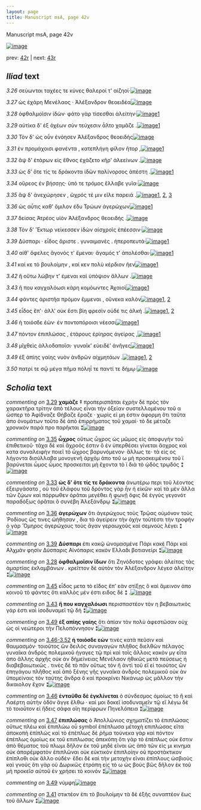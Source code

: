 ```yaml
---
layout: page
title: Manuscript msA, page 42v
---
```


Manuscript msA, page 42v

[![image](http://www.homermultitext.org/iipsrv?OBJ=IIP,1.0&FIF=/project/homer/pyramidal/deepzoom/hmt/vaimg/2017a/VA042VN_0544.tif&WID=100&CVT=JPEG)](http://www.homermultitext.org/ict2/?urn=urn:cite2:hmt:vaimg.2017a:VA042VN_0544)

prev:  [42r](../42r) | next:  [43r](../43r)

## *Iliad* text

*3.26* <a id="3.26"/> σεύωνται ταχέες τε κύνες θαλεροί τ' αἰζηοί·[![image](http://www.homermultitext.org/iipsrv?OBJ=IIP,1.0&FIF=/project/homer/pyramidal/deepzoom/hmt/vaimg/2017a/VA042VN_0544.tif&RGN=0.481,0.2404,0.364,0.0255&WID=1000&CVT=JPEG)](http://www.homermultitext.org/ict2/?urn=urn:cite2:hmt:vaimg.2017a:VA042VN_0544@0.481,0.2404,0.364,0.0255)

*3.27* <a id="3.27"/> ὡς ἐχάρη Μενέλαος · Ἀλέξανδρον θεοειδέα[![image](http://www.homermultitext.org/iipsrv?OBJ=IIP,1.0&FIF=/project/homer/pyramidal/deepzoom/hmt/vaimg/2017a/VA042VN_0544.tif&RGN=0.481,0.2615,0.353,0.0255&WID=1000&CVT=JPEG)](http://www.homermultitext.org/ict2/?urn=urn:cite2:hmt:vaimg.2017a:VA042VN_0544@0.481,0.2615,0.353,0.0255)

*3.28* <a id="3.28"/> ὀφθαλμοῖσιν ἰδὼν· φάτο γὰρ τίσεσθαι ἀλείτην·[![image](http://www.homermultitext.org/iipsrv?OBJ=IIP,1.0&FIF=/project/homer/pyramidal/deepzoom/hmt/vaimg/2017a/VA042VN_0544.tif&RGN=0.481,0.2795,0.379,0.0301&WID=1000&CVT=JPEG)](http://www.homermultitext.org/ict2/?urn=urn:cite2:hmt:vaimg.2017a:VA042VN_0544@0.481,0.2795,0.379,0.0301)[1](#msA_3.58)

*3.29* <a id="3.29"/> αὐτίκα δ' ἐξ ὀχέων σὺν τεύχεσιν ἆλτο χαμᾶζε .[![image](http://www.homermultitext.org/iipsrv?OBJ=IIP,1.0&FIF=/project/homer/pyramidal/deepzoom/hmt/vaimg/2017a/VA042VN_0544.tif&RGN=0.48,0.2968,0.379,0.0308&WID=1000&CVT=JPEG)](http://www.homermultitext.org/ict2/?urn=urn:cite2:hmt:vaimg.2017a:VA042VN_0544@0.48,0.2968,0.379,0.0308)[1](#msA_3.60)

*3.30* <a id="3.30"/> Τὸν δ' ὡς οὖν ἐνόησεν Ἀλέξανδρος θεοειδὴς[![image](http://www.homermultitext.org/iipsrv?OBJ=IIP,1.0&FIF=/project/homer/pyramidal/deepzoom/hmt/vaimg/2017a/VA042VN_0544.tif&RGN=0.481,0.3156,0.361,0.0255&WID=1000&CVT=JPEG)](http://www.homermultitext.org/ict2/?urn=urn:cite2:hmt:vaimg.2017a:VA042VN_0544@0.481,0.3156,0.361,0.0255)

*3.31* <a id="3.31"/> ἐν προμάχοισι φανέντα , κατεπλήγη φίλον ῆτορ ,[![image](http://www.homermultitext.org/iipsrv?OBJ=IIP,1.0&FIF=/project/homer/pyramidal/deepzoom/hmt/vaimg/2017a/VA042VN_0544.tif&RGN=0.482,0.3373,0.376,0.0255&WID=1000&CVT=JPEG)](http://www.homermultitext.org/ict2/?urn=urn:cite2:hmt:vaimg.2017a:VA042VN_0544@0.482,0.3373,0.376,0.0255)[1](#msA_3.62)

*3.32* <a id="3.32"/> ἂψ δ' ἑτάρων εἰς ἔθνος ἐχάζετο κῆρ' ἀλεείνων .[![image](http://www.homermultitext.org/iipsrv?OBJ=IIP,1.0&FIF=/project/homer/pyramidal/deepzoom/hmt/vaimg/2017a/VA042VN_0544.tif&RGN=0.484,0.3554,0.382,0.0255&WID=1000&CVT=JPEG)](http://www.homermultitext.org/ict2/?urn=urn:cite2:hmt:vaimg.2017a:VA042VN_0544@0.484,0.3554,0.382,0.0255)

*3.33* <a id="3.33"/> ὡς δ' ὅτε τίς τε δράκοντα ἰδὼν παλίνορσος ἀπέστη .[![image](http://www.homermultitext.org/iipsrv?OBJ=IIP,1.0&FIF=/project/homer/pyramidal/deepzoom/hmt/vaimg/2017a/VA042VN_0544.tif&RGN=0.484,0.3734,0.403,0.0255&WID=1000&CVT=JPEG)](http://www.homermultitext.org/ict2/?urn=urn:cite2:hmt:vaimg.2017a:VA042VN_0544@0.484,0.3734,0.403,0.0255)[1](#msA_3.65)

*3.34* <a id="3.34"/> οὔρεος ἐν βήσσῃς· ὑπό τε τρόμος ἔλλαβε γυῖα·[![image](http://www.homermultitext.org/iipsrv?OBJ=IIP,1.0&FIF=/project/homer/pyramidal/deepzoom/hmt/vaimg/2017a/VA042VN_0544.tif&RGN=0.483,0.3937,0.396,0.0255&WID=1000&CVT=JPEG)](http://www.homermultitext.org/ict2/?urn=urn:cite2:hmt:vaimg.2017a:VA042VN_0544@0.483,0.3937,0.396,0.0255)

*3.35* <a id="3.35"/> ἂψ δ' ἀνεχώρησεν , ῶχρός τέ μιν εῖλε παρειά .[![image](http://www.homermultitext.org/iipsrv?OBJ=IIP,1.0&FIF=/project/homer/pyramidal/deepzoom/hmt/vaimg/2017a/VA042VN_0544.tif&RGN=0.484,0.4132,0.377,0.027&WID=1000&CVT=JPEG)](http://www.homermultitext.org/ict2/?urn=urn:cite2:hmt:vaimg.2017a:VA042VN_0544@0.484,0.4132,0.377,0.027)[1](#msAint_3.72), [2](#msA_3.68), [3](#msA_3.70)

*3.36* <a id="3.36"/> ὡς αὖτις καθ' ὅμιλον έδυ Τρώων ἀγερώχων[![image](http://www.homermultitext.org/iipsrv?OBJ=IIP,1.0&FIF=/project/homer/pyramidal/deepzoom/hmt/vaimg/2017a/VA042VN_0544.tif&RGN=0.485,0.4298,0.377,0.027&WID=1000&CVT=JPEG)](http://www.homermultitext.org/ict2/?urn=urn:cite2:hmt:vaimg.2017a:VA042VN_0544@0.485,0.4298,0.377,0.027)[1](#msA_3.74)

*3.37* <a id="3.37"/> δείσας Ἀτρέος υἱὸν Ἀλέξανδρος θεοειδής .[![image](http://www.homermultitext.org/iipsrv?OBJ=IIP,1.0&FIF=/project/homer/pyramidal/deepzoom/hmt/vaimg/2017a/VA042VN_0544.tif&RGN=0.486,0.45,0.364,0.027&WID=1000&CVT=JPEG)](http://www.homermultitext.org/ict2/?urn=urn:cite2:hmt:vaimg.2017a:VA042VN_0544@0.486,0.45,0.364,0.027)

*3.38* <a id="3.38"/> Τὸν δ' Ἕκτωρ νείκεσσεν ἰδὼν αἰσχροῖς ἐπέεσσιν·[![image](http://www.homermultitext.org/iipsrv?OBJ=IIP,1.0&FIF=/project/homer/pyramidal/deepzoom/hmt/vaimg/2017a/VA042VN_0544.tif&RGN=0.483,0.4688,0.399,0.027&WID=1000&CVT=JPEG)](http://www.homermultitext.org/ict2/?urn=urn:cite2:hmt:vaimg.2017a:VA042VN_0544@0.483,0.4688,0.399,0.027)

*3.39* <a id="3.39"/> Δύσπαρι · εἶδος ἄριστε . γυναιμανὲς . ἠπεροπευτά·[![image](http://www.homermultitext.org/iipsrv?OBJ=IIP,1.0&FIF=/project/homer/pyramidal/deepzoom/hmt/vaimg/2017a/VA042VN_0544.tif&RGN=0.482,0.4838,0.414,0.027&WID=1000&CVT=JPEG)](http://www.homermultitext.org/ict2/?urn=urn:cite2:hmt:vaimg.2017a:VA042VN_0544@0.482,0.4838,0.414,0.027)[1](#msA_3.78)

*3.40* <a id="3.40"/> αίθ' ὄφελες ἄγονός τ' ἔμεναι· ἄγαμός τ' ἀπολέσθαι·[![image](http://www.homermultitext.org/iipsrv?OBJ=IIP,1.0&FIF=/project/homer/pyramidal/deepzoom/hmt/vaimg/2017a/VA042VN_0544.tif&RGN=0.488,0.5034,0.4,0.027&WID=1000&CVT=JPEG)](http://www.homermultitext.org/ict2/?urn=urn:cite2:hmt:vaimg.2017a:VA042VN_0544@0.488,0.5034,0.4,0.027)[1](#msA_3.82)

*3.41* <a id="3.41"/> καί κε τὸ βουλοίμην , καί κεν πολὺ κέρδιον ῆεν[![image](http://www.homermultitext.org/iipsrv?OBJ=IIP,1.0&FIF=/project/homer/pyramidal/deepzoom/hmt/vaimg/2017a/VA042VN_0544.tif&RGN=0.489,0.5199,0.407,0.027&WID=1000&CVT=JPEG)](http://www.homermultitext.org/ict2/?urn=urn:cite2:hmt:vaimg.2017a:VA042VN_0544@0.489,0.5199,0.407,0.027)[1](#msAim_3.683)

*3.42* <a id="3.42"/> ἢ οὕτω λώβην τ' έμεναι καὶ ὑπόψιον ἄλλων .[![image](http://www.homermultitext.org/iipsrv?OBJ=IIP,1.0&FIF=/project/homer/pyramidal/deepzoom/hmt/vaimg/2017a/VA042VN_0544.tif&RGN=0.49,0.5402,0.374,0.027&WID=1000&CVT=JPEG)](http://www.homermultitext.org/ict2/?urn=urn:cite2:hmt:vaimg.2017a:VA042VN_0544@0.49,0.5402,0.374,0.027)

*3.43* <a id="3.43"/> ῆ που καγχαλόωσι κάρη κομόωντες Ἀχαιοὶ[![image](http://www.homermultitext.org/iipsrv?OBJ=IIP,1.0&FIF=/project/homer/pyramidal/deepzoom/hmt/vaimg/2017a/VA042VN_0544.tif&RGN=0.492,0.5552,0.379,0.027&WID=1000&CVT=JPEG)](http://www.homermultitext.org/ict2/?urn=urn:cite2:hmt:vaimg.2017a:VA042VN_0544@0.492,0.5552,0.379,0.027)[1](#msA_3.88)

*3.44* <a id="3.44"/> φάντες ἀριστῆα πρόμον ἔμμεναι , οὕνεκα καλὸν[![image](http://www.homermultitext.org/iipsrv?OBJ=IIP,1.0&FIF=/project/homer/pyramidal/deepzoom/hmt/vaimg/2017a/VA042VN_0544.tif&RGN=0.492,0.5755,0.388,0.027&WID=1000&CVT=JPEG)](http://www.homermultitext.org/ict2/?urn=urn:cite2:hmt:vaimg.2017a:VA042VN_0544@0.492,0.5755,0.388,0.027)[1](#msA_3.92), [2](#msA_3.91)

*3.45* <a id="3.45"/> εἶδος ἔπ'· ἀλλ' οὐκ ἔστι βίη φρεσὶν οὐδέ τις ἀλκή .[![image](http://www.homermultitext.org/iipsrv?OBJ=IIP,1.0&FIF=/project/homer/pyramidal/deepzoom/hmt/vaimg/2017a/VA042VN_0544.tif&RGN=0.492,0.595,0.393,0.027&WID=1000&CVT=JPEG)](http://www.homermultitext.org/ict2/?urn=urn:cite2:hmt:vaimg.2017a:VA042VN_0544@0.492,0.595,0.393,0.027)[1](#msA_3.675), [2](#msA_3.93)

*3.46* <a id="3.46"/> ὴ τοιόσδε ἐὼν· ἐν ποντοπόροισι νέεσσι[![image](http://www.homermultitext.org/iipsrv?OBJ=IIP,1.0&FIF=/project/homer/pyramidal/deepzoom/hmt/vaimg/2017a/VA042VN_0544.tif&RGN=0.492,0.6161,0.325,0.024&WID=1000&CVT=JPEG)](http://www.homermultitext.org/ict2/?urn=urn:cite2:hmt:vaimg.2017a:VA042VN_0544@0.492,0.6161,0.325,0.024)[1](#msA_3.96)

*3.47* <a id="3.47"/> πόντον ἐπιπλώσας , ἑτάρους ἐρίηρας ἀγείρας ,[![image](http://www.homermultitext.org/iipsrv?OBJ=IIP,1.0&FIF=/project/homer/pyramidal/deepzoom/hmt/vaimg/2017a/VA042VN_0544.tif&RGN=0.494,0.6341,0.381,0.024&WID=1000&CVT=JPEG)](http://www.homermultitext.org/ict2/?urn=urn:cite2:hmt:vaimg.2017a:VA042VN_0544@0.494,0.6341,0.381,0.024)[1](#msA_3.97)

*3.48* <a id="3.48"/> μῐχθεὶς ἀλλοδαποῖσι· γυναῖκ' εὐειδέ' ἀνῆγες[![image](http://www.homermultitext.org/iipsrv?OBJ=IIP,1.0&FIF=/project/homer/pyramidal/deepzoom/hmt/vaimg/2017a/VA042VN_0544.tif&RGN=0.492,0.6529,0.381,0.024&WID=1000&CVT=JPEG)](http://www.homermultitext.org/ict2/?urn=urn:cite2:hmt:vaimg.2017a:VA042VN_0544@0.492,0.6529,0.381,0.024)[1](#msA_3.676)

*3.49* <a id="3.49"/> ἐξ ἀπίης γαίης νυὸν ἀνδρῶν αἰχμητάων .[![image](http://www.homermultitext.org/iipsrv?OBJ=IIP,1.0&FIF=/project/homer/pyramidal/deepzoom/hmt/vaimg/2017a/VA042VN_0544.tif&RGN=0.49,0.6724,0.381,0.027&WID=1000&CVT=JPEG)](http://www.homermultitext.org/ict2/?urn=urn:cite2:hmt:vaimg.2017a:VA042VN_0544@0.49,0.6724,0.381,0.027)[1](#msAil_3.680), [2](#msA_3.100)

*3.50* <a id="3.50"/> πατρί τε σῷ μέγα πῆμα πόληΐ τε παντί τε δήμῳ·[![image](http://www.homermultitext.org/iipsrv?OBJ=IIP,1.0&FIF=/project/homer/pyramidal/deepzoom/hmt/vaimg/2017a/VA042VN_0544.tif&RGN=0.493,0.6905,0.406,0.0233&WID=1000&CVT=JPEG)](http://www.homermultitext.org/ict2/?urn=urn:cite2:hmt:vaimg.2017a:VA042VN_0544@0.493,0.6905,0.406,0.0233)

## *Scholia* text

*commenting on* [3.29](#3.29)  <a id="msA_3.60"/> **χαμὰζε** ‡ προπερισπᾶται ἐχρὴν δὲ πρὸς τὸν χαρακτῆρα τρίτην ἀπὸ τέλους εἶναι τὴν ὀξείαν συστελλομένου τοῦ α ὥσπερ τὸ Ἀφίδναζε Θήβαζε ἔραζε · χωρὶς εἰ μη ἐστιν ἀφορμη ὅτι ταῦτα ἀπο ὀνομάτων τοῦτο δὲ ἀπὸ ἐπιρρήματος τοῦ χαμαί· τὸ δε μέταζε χρονικὸν παρὰ προ παρῆκται ⁑[![image](http://www.homermultitext.org/iipsrv?OBJ=IIP,1.0&FIF=/project/homer/pyramidal/deepzoom/hmt/vaimg/2017a/VA042VN_0544.tif&RGN=0.21812822,0.13499308,0.65438467,0.03430152&WID=1000&CVT=JPEG)](http://www.homermultitext.org/ict2/?urn=urn:cite2:hmt:vaimg.2017a:VA042VN_0544@0.21812822,0.13499308,0.65438467,0.03430152)

*commenting on* [3.35](#3.35)  <a id="msA_3.68"/> **ὦχρος** οὕτως ὦχρος ὡς μῶμος εἰς ἀποφυγὴν τοῦ ἐπιθετικοῦ· τάχα δὲ καὶ ἄχροός ἐστιν ὃ ἐν ὑπερθέσει γίνεται ἄοχρος καὶ κατα συναλειφὴν ποιεῖ τὸ ὦχρος βαρυνόμενον· ἄλλως τε· τὰ εἰς ος λήγοντα δισύλλαβα μονογενῆ ἀρχόμ ἀπo τοῦ ω μὴ προσκειμένου τοῦ ϊ βαρύνεται ὦμος ὦμος προσκειται μὴ ἔχοντα τὸ ϊ διὰ τὸ ᾠδός τρῳδός ⁑[![image](http://www.homermultitext.org/iipsrv?OBJ=IIP,1.0&FIF=/project/homer/pyramidal/deepzoom/hmt/vaimg/2017a/VA042VN_0544.tif&RGN=0.21168018,0.16127248,0.66433309,0.04066390&WID=1000&CVT=JPEG)](http://www.homermultitext.org/ict2/?urn=urn:cite2:hmt:vaimg.2017a:VA042VN_0544@0.21168018,0.16127248,0.66433309,0.04066390)

*commenting on* [3.33](#3.33)  <a id="msA_3.65"/> **ὡς δ' ὅτε τίς τε δράκοντα** ἀνωτέρω περι τοῦ λέοντος ἐξειργάσατο , οὐ τοῦ ἐλάφου τοῦ δρόντος γὰρ ἦν ἡ εἰκῶν· καὶ τὰ μὲν ἄλλα τῶν ζῴων καὶ πόρρωθεν ὁρᾶται μεγέθει ἢ φωνῇ ὄφις δὲ ἐγγὺς γεγονότ παραδόξως ὁρᾶται ὃ συνέβη Ἀλεξάνδρῳ ⁑[![image](http://www.homermultitext.org/iipsrv?OBJ=IIP,1.0&FIF=/project/homer/pyramidal/deepzoom/hmt/vaimg/2017a/VA042VN_0544.tif&RGN=0.21702284,0.18423237,0.65327929,0.03734440&WID=1000&CVT=JPEG)](http://www.homermultitext.org/ict2/?urn=urn:cite2:hmt:vaimg.2017a:VA042VN_0544@0.21702284,0.18423237,0.65327929,0.03734440)

*commenting on* [3.36](#3.36)  <a id="msA_3.74"/> **ἀγερώχων** ὅτι ἀγερώχους τοὺς Τρῷας οὐμόνον τοὺς Ῥοδίους ὥς τινες ὠήθησαν , δια τὸ ἀγείρειν τὴν ὀχήν τοῦτέστι τὴν τροφήν ὁ γὰρ Ὅμηρος ἀγερώχους τοὺς ἄγαν γεραωχοὺς καὶ σεμνοὺς λέγει ⁑[![image](http://www.homermultitext.org/iipsrv?OBJ=IIP,1.0&FIF=/project/homer/pyramidal/deepzoom/hmt/vaimg/2017a/VA042VN_0544.tif&RGN=0.20707443,0.34993084,0.22144436,0.06390041&WID=1000&CVT=JPEG)](http://www.homermultitext.org/ict2/?urn=urn:cite2:hmt:vaimg.2017a:VA042VN_0544@0.20707443,0.34993084,0.22144436,0.06390041)

*commenting on* [3.39](#3.39)  <a id="msA_3.78"/> **Δύσπαρι** ἐπι κακῷ ὠνομασμένε Πάρι κακὲ Πάρι καὶ Αλχμὰν φησίν Δύσπαρις Αἰνόπαρις κακὸν Ελλαδι βοτιανείρι ⁑[![image](http://www.homermultitext.org/iipsrv?OBJ=IIP,1.0&FIF=/project/homer/pyramidal/deepzoom/hmt/vaimg/2017a/VA042VN_0544.tif&RGN=0.21444363,0.40912863,0.20965365,0.04979253&WID=1000&CVT=JPEG)](http://www.homermultitext.org/ict2/?urn=urn:cite2:hmt:vaimg.2017a:VA042VN_0544@0.21444363,0.40912863,0.20965365,0.04979253)

*commenting on* [3.28](#3.28)  <a id="msA_3.58"/> **ὀφθαλμοῖσιν ϊδων** ὅτι Ζηνόδοτος γράφει ἀλείτας τὰς ἁμαρτίας ἐκλαμβάνων . κρεῖττον δὲ αὐτὸν τὸν Ἀλέξανδρον λέγεσ ἀλείτην ⁑[![image](http://www.homermultitext.org/iipsrv?OBJ=IIP,1.0&FIF=/project/homer/pyramidal/deepzoom/hmt/vaimg/2017a/VA042VN_0544.tif&RGN=0.22144436,0.45311203,0.20486367,0.05311203&WID=1000&CVT=JPEG)](http://www.homermultitext.org/ict2/?urn=urn:cite2:hmt:vaimg.2017a:VA042VN_0544@0.22144436,0.45311203,0.20486367,0.05311203)

*commenting on* [3.45](#3.45)  <a id="msA_3.93.comment"/> εἶδος μετα τὸ εῖδος ἔπ' εὰν στίξῃς ὃ καὶ ἄμεινον ἀπο κοινοῦ τὸ φάντες ὅτι καλλὸς μέν ἐστι ειδος δὲ ⁑ .[![image](http://www.homermultitext.org/iipsrv?OBJ=IIP,1.0&FIF=/project/homer/pyramidal/deepzoom/hmt/vaimg/2017a/VA042VN_0544.tif&RGN=0.23028740,0.63402490,0.20965365,0.03402490&WID=1000&CVT=JPEG)](http://www.homermultitext.org/ict2/?urn=urn:cite2:hmt:vaimg.2017a:VA042VN_0544@0.23028740,0.63402490,0.20965365,0.03402490)

*commenting on* [3.43](#3.43)  <a id="msA_3.88"/> **ἥ που καγχαλόωσι** περισπαστέον τὸν η βεβαιωτικὸς γάρ ἐστι καὶ ἰσοδυναμεῖ τῷ δή ⁑[![image](http://www.homermultitext.org/iipsrv?OBJ=IIP,1.0&FIF=/project/homer/pyramidal/deepzoom/hmt/vaimg/2017a/VA042VN_0544.tif&RGN=0.23028740,0.68630705,0.21407517,0.03789765&WID=1000&CVT=JPEG)](http://www.homermultitext.org/ict2/?urn=urn:cite2:hmt:vaimg.2017a:VA042VN_0544@0.23028740,0.68630705,0.21407517,0.03789765)

*commenting on* [3.49](#3.49)  <a id="msA_3.100"/> **ἐξ απίης γαίης** ὅτι ἀπίαν τὸν πολὺ ἀφεστῶσαν οὐχ ὡς οἱ νεώτεροι τὴν Πελοπόννησον ⁑[![image](http://www.homermultitext.org/iipsrv?OBJ=IIP,1.0&FIF=/project/homer/pyramidal/deepzoom/hmt/vaimg/2017a/VA042VN_0544.tif&RGN=0.22605011,0.73526971,0.46868091,0.02240664&WID=1000&CVT=JPEG)](http://www.homermultitext.org/ict2/?urn=urn:cite2:hmt:vaimg.2017a:VA042VN_0544@0.22605011,0.73526971,0.46868091,0.02240664)

*commenting on* [3.46-3.52](#3.46-3.52)  <a id="msA_3.95"/> **ἠ τοιόσδε εὼν** τινὲς κατὰ πεῦσιν καὶ θαυμασμὸν· τοιοῦτος ὢν δειλὸς συναγαγὼν πλῆθος διελθὼν πέλαγος γυναῖκα ἀνδρὸς πολεμικοῦ ήγαγες τῷ πρὶ καὶ τοῖς ἄλλοις κακὸν μγ εἶτα ἀπo ἄλλης ἀρχῆς οὐκ ἀν δὴμείνειας Μενέλαον ἠθικῶς μετὰ πεύσεως ἠ διαβεβαιωτικῶς . τινὲς δὲ τὸ πᾶν οὕτως τὸν ἤ ἀντὶ τοῦ εἴ εἰ τοιοὺτος ὢν ἐπηγάγου πλῆθος καὶ ἀπὸ ξένης γῆς γυναῖκα ἀνδρὸς πολεμικοῦ οὐκ ὰν ὑπομείναις τὸν ταύτης ἄνδρα ὃ καὶ προκρίνει Νικάνωρ ὡς μᾶλλον τὴν δικαιολογ ἔχον ⁑[![image](http://www.homermultitext.org/iipsrv?OBJ=IIP,1.0&FIF=/project/homer/pyramidal/deepzoom/hmt/vaimg/2017a/VA042VN_0544.tif&RGN=0.23194547,0.7355463,0.66322771,0.07081604&WID=1000&CVT=JPEG)](http://www.homermultitext.org/ict2/?urn=urn:cite2:hmt:vaimg.2017a:VA042VN_0544@0.23194547,0.7355463,0.66322771,0.07081604)

*commenting on* [3.46](#3.46)  <a id="msA_3.96"/> **ἐνταῦθα δὲ ἐγκλίνεται** ὁ σύνδεσμος ὁμοίως τὸ ἢ καὶ Λαέρτη αὐτὴν ὁδὸν ἄγγε ἔλθω · καί μοι δοκεῖ ἰσοδυναμεῖν τῷ εἴ λέγω δὲ τὸ τοιοῦτον εἰ ἤδεις σάφα οἵη περίφρων Πηνελόπεια ⁑[![image](http://www.homermultitext.org/iipsrv?OBJ=IIP,1.0&FIF=/project/homer/pyramidal/deepzoom/hmt/vaimg/2017a/VA042VN_0544.tif&RGN=0.23636699,0.77980636,0.66470155,0.03762102&WID=1000&CVT=JPEG)](http://www.homermultitext.org/ict2/?urn=urn:cite2:hmt:vaimg.2017a:VA042VN_0544@0.23636699,0.77980636,0.66470155,0.03762102)

*commenting on* [3.47](#3.47)  <a id="msA_3.97"/> **ἐπιπλώσας** ὁ Ἀπολλώνιος σχηματίζει τὸ ἐπιπλώσας οὕτως πλέω καὶ ἐπιπλώω οὗ symbol ἐπέπλωσα μέτοχὴ επιπλώσας εῖτα ἀποκοπὴ ἐπίπλώς καὶ τὸ ἐπέπλως δὲ ῥῆμα τούνεκα γὰρ καὶ πόντον ἐπέπλως ὁμοίως εκ τοῦ επιπλωσας ἀπεκόπη ὅτι γὰρ τὸ ἐπέπλως οὐκ ἔστιν ἀπὸ θέματος τοῦ πλωμι δῆλον ἐκ τοῦ μηδὲ εῖναι ὡς ἀπὸ τῶν εἰς μι κινημα οὐκ ἀπαρέμφατὸν ἐπιπλῶναι οὐκ εὐκτικὸν ἐπιπλοίην οὐ προστὰκτικον ἐπίπλοθι οὐκ ἄλλο οὐδέν· ἔδει δὲ καὶ τὴν μετοχὴν εῖναι ἐπίπλους ὡσβιοὺς καὶ γνούς ὅτι γὰρ οὐ Δωρικῶς ἐτράπη εἰς τὸ ω ὡς βοὺς βῶς δῆλον ἐκ τοῦ μὴ προκεῖσ αὐτοῦ ἐν χρήσει τὸ κοινόν ⁑[![image](http://www.homermultitext.org/iipsrv?OBJ=IIP,1.0&FIF=/project/homer/pyramidal/deepzoom/hmt/vaimg/2017a/VA042VN_0544.tif&RGN=0.23507738,0.78755187,0.66470155,0.07302905&WID=1000&CVT=JPEG)](http://www.homermultitext.org/ict2/?urn=urn:cite2:hmt:vaimg.2017a:VA042VN_0544@0.23507738,0.78755187,0.66470155,0.07302905)

*commenting on* [3.49](#3.49)  <a id="msAil_3.680.comment"/> νύμφη[![image](http://www.homermultitext.org/iipsrv?OBJ=IIP,1.0&FIF=/project/homer/pyramidal/deepzoom/hmt/vaimg/2017a/VA042VN_0544.tif&RGN=0.61366986,0.66334716,0.08585114,0.03291840&WID=1000&CVT=JPEG)](http://www.homermultitext.org/ict2/?urn=urn:cite2:hmt:vaimg.2017a:VA042VN_0544@0.61366986,0.66334716,0.08585114,0.03291840)

*commenting on* [3.41](#3.41)  <a id="msAim_3.683.comment"/> στικτέον ἐπι τὸ βουλοίμην τὰ δὲ ἑξῆς συναπτέον ἕως τοῦ ἄλλων ⁑[![image](http://www.homermultitext.org/iipsrv?OBJ=IIP,1.0&FIF=/project/homer/pyramidal/deepzoom/hmt/vaimg/2017a/VA042VN_0544.tif&RGN=0.43662491,0.53222683,0.05821665,0.03941909&WID=1000&CVT=JPEG)](http://www.homermultitext.org/ict2/?urn=urn:cite2:hmt:vaimg.2017a:VA042VN_0544@0.43662491,0.53222683,0.05821665,0.03941909)